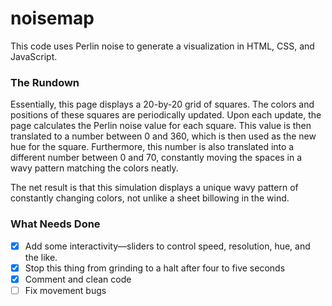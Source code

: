 # noisemap

This code uses Perlin noise to generate a visualization in HTML, CSS, and JavaScript.

### The Rundown

Essentially, this page displays a 20-by-20 grid of squares. The colors and positions of these squares are periodically updated. Upon each update, the page calculates the Perlin noise value for each square. This value is then translated to a number between 0 and 360, which is then used as the new hue for the square. Furthermore, this number is also translated into a different number between 0 and 70, constantly moving the spaces in a wavy pattern matching the colors neatly.

The net result is that this simulation displays a unique wavy pattern of constantly changing colors, not unlike a sheet billowing in the wind.

### What Needs Done
- [x] Add some interactivity—sliders to control speed, resolution, hue, and the like.
- [x] Stop this thing from grinding to a halt after four to five seconds
- [x] Comment and clean code
- [ ] Fix movement bugs